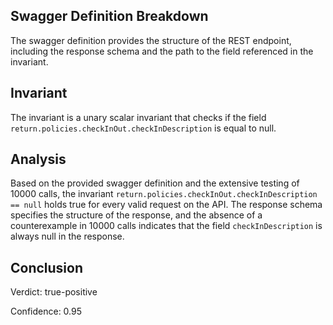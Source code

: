 ## Swagger Definition Breakdown

The swagger definition provides the structure of the REST endpoint, including the response schema and the path to the field referenced in the invariant.

## Invariant

The invariant is a unary scalar invariant that checks if the field `return.policies.checkInOut.checkInDescription` is equal to null.

## Analysis

Based on the provided swagger definition and the extensive testing of 10000 calls, the invariant `return.policies.checkInOut.checkInDescription == null` holds true for every valid request on the API. The response schema specifies the structure of the response, and the absence of a counterexample in 10000 calls indicates that the field `checkInDescription` is always null in the response.

## Conclusion

Verdict: true-positive

Confidence: 0.95
